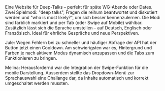 Eine Website für Deep-Talks – perfekt für späte WG-Abende oder Dates. Zwei Spielmodi: "deep talks", Fragen die reihum beantwortet und diskutiert werden und "who is most likely?", um sich besser kennenzulernen. Die Modi sind farblich markiert und per Tab (oder Swipe auf Mobile) wählbar. Zusätzlich lässt sich die Sprache umstellen – auf Deutsch, Englisch oder Französisch. Ideal für ehrliche Gespräche und neue Perspektiven.


Jule: Wegen Fehlern bei zu schneller und häufiger Abfrage der API hat der Button jetzt einen Cooldown. Am schwierigsten war es, Hintergrund und Farben je nach aktivem Modus dynamisch anzupassen und die Tabs zum Funktionieren zu bringen. 

Melina: Herausfordernd war die Integration der Swipe-Funktion für die mobile Darstellung. Ausserdem stellte das Dropdown-Menü zur Sprachauswahl eine Challange dar, da Inhalte automatisch und korrekt umgeschaltet werden mussten.

